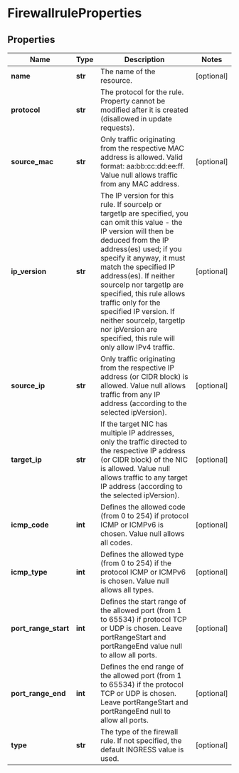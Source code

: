# FirewallruleProperties

## Properties
| Name | Type | Description | Notes |
| ------------ | ------------- | ------------- | ------------- |
| **name** | **str** | The name of the  resource. | [optional]  |
| **protocol** | **str** | The protocol for the rule. Property cannot be modified after it is created (disallowed in update requests). |  |
| **source_mac** | **str** | Only traffic originating from the respective MAC address is allowed. Valid format: aa:bb:cc:dd:ee:ff. Value null allows traffic from any MAC address. | [optional]  |
| **ip_version** | **str** | The IP version for this rule. If sourceIp or targetIp are specified, you can omit this value - the IP version will then be deduced from the IP address(es) used; if you specify it anyway, it must match the specified IP address(es). If neither sourceIp nor targetIp are specified, this rule allows traffic only for the specified IP version. If neither sourceIp, targetIp nor ipVersion are specified, this rule will only allow IPv4 traffic. | [optional]  |
| **source_ip** | **str** | Only traffic originating from the respective IP address (or CIDR block) is allowed. Value null allows traffic from any IP address (according to the selected ipVersion). | [optional]  |
| **target_ip** | **str** | If the target NIC has multiple IP addresses, only the traffic directed to the respective IP address (or CIDR block) of the NIC is allowed. Value null allows traffic to any target IP address (according to the selected ipVersion). | [optional]  |
| **icmp_code** | **int** | Defines the allowed code (from 0 to 254) if protocol ICMP or ICMPv6 is chosen. Value null allows all codes. | [optional]  |
| **icmp_type** | **int** | Defines the allowed type (from 0 to 254) if the protocol ICMP or ICMPv6 is chosen. Value null allows all types. | [optional]  |
| **port_range_start** | **int** | Defines the start range of the allowed port (from 1 to 65534) if protocol TCP or UDP is chosen. Leave portRangeStart and portRangeEnd value null to allow all ports. | [optional]  |
| **port_range_end** | **int** | Defines the end range of the allowed port (from 1 to 65534) if the protocol TCP or UDP is chosen. Leave portRangeStart and portRangeEnd null to allow all ports. | [optional]  |
| **type** | **str** | The type of the firewall rule. If not specified, the default INGRESS value is used. | [optional]  |


